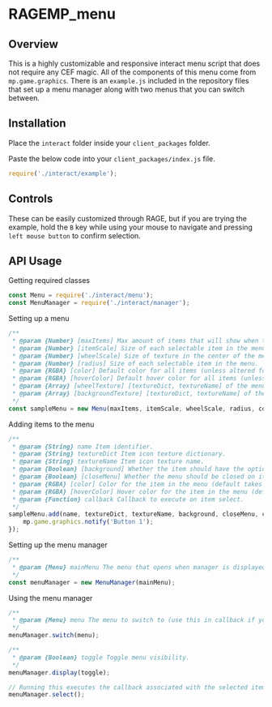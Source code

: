 # RAGEMP_menu
## Overview
This is a highly customizable and responsive interact menu script that does not require any CEF magic. All of the components of this menu come from `mp.game.graphics`. There is an `example.js` included in the repository files that set up a menu manager along with two menus that you can switch between.

## Installation
Place the `interact` folder inside your `client_packages` folder.

Paste the below code into your `client_packages/index.js` file.
```javascript
require('./interact/example');
```

## Controls
These can be easily customized through RAGE, but if you are trying the example, hold the `B` key while using your mouse to navigate and pressing `left mouse button` to confirm selection.

## API Usage
Getting required classes
```javascript
const Menu = require('./interact/menu');
const MenuManager = require('./interact/manager');
```

Setting up a menu
```javascript
/**
 * @param {Number} [maxItems] Max amount of items that will show when the menu is open.
 * @param {Number} [itemScale] Size of each selectable item in the menu.
 * @param {Number} [wheelScale] Size of texture in the center of the menu.
 * @param {Number} [radius] Size of each selectable item in the menu.
 * @param {RGBA} [color] Default color for all items (unless altered for each individual item added)
 * @param {RGBA} [hoverColor] Default hover color for all items (unless altered for each individual item added)
 * @param {Array} [wheelTexture] [textureDict, textureName] of the menu's center.
 * @param {Array} [backgroundTexture] [textureDict, textureName] of the optional background for items.
 */
const sampleMenu = new Menu(maxItems, itemScale, wheelScale, radius, color, hoverColor, wheelTexture, backgroundTexture);
```

Adding items to the menu
```javascript
/**
 * @param {String} name Item identifier.
 * @param {String} textureDict Item icon texture dictionary.
 * @param {String} textureName Item icon texture name.
 * @param {Boolean} [background] Whether the item should have the optional background (recommended for icons without backgrounds).
 * @param {Boolean} [closeMenu] Whether the menu should be closed on item select.
 * @param {RGBA} [color] Color for the item in the menu (default takes color from the menu).
 * @param {RGBA} [hoverColor] Hover color for the item in the menu (default takes hover color from the menu).
 * @param {Function} callback Callback to execute on item select.
 */
sampleMenu.add(name, textureDict, textureName, background, closeMenu, color, hoverColor, () => {
    mp.game.graphics.notify('Button 1');
});
```

Setting up the menu manager
```javascript
/**
 * @param {Menu} mainMenu The menu that opens when manager is displayed.
 */
const menuManager = new MenuManager(mainMenu);
```

Using the menu manager
```javascript
/**
 * @param {Menu} menu The menu to switch to (use this in callback if you want complex menus).
 */
menuManager.switch(menu);
```
```javascript
/**
 * @param {Boolean} toggle Toggle menu visibility.
 */
menuManager.display(toggle);
```
```javascript
// Running this executes the callback associated with the selected item.
menuManager.select();
```
